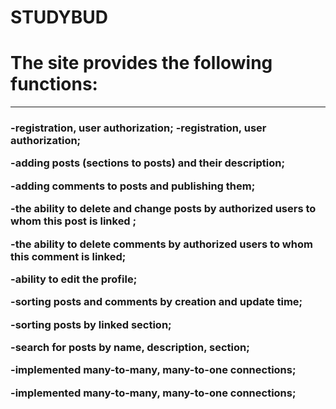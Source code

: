 # STUDYBUD
<h1>The site provides the following functions:</h1>
<hr>
<p><h3>-registration, user authorization;
-registration, user authorization;</p>
<p>-adding posts (sections to posts) and their description;</p>
<p>-adding comments to posts and publishing them;</p>
<p>-the ability to delete and change posts by authorized users to whom this post is linked ;</p>
<p>-the ability to delete comments by authorized users to whom this comment is linked;</p>
<p>-ability to edit the profile;</p>
<p>-sorting posts and comments by creation and update time;</p>
<p>-sorting posts by linked section;</p>
<p>-search for posts by name, description, section;</p>
<p>-implemented many-to-many, many-to-one connections;</p>
<p>-implemented many-to-many, many-to-one connections;</p>
</h3>
